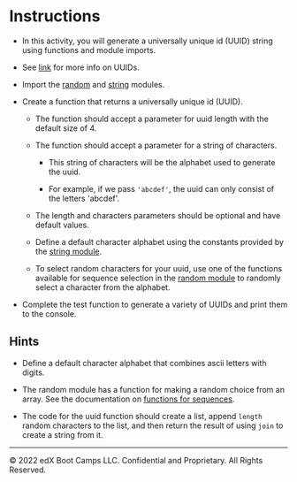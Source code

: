 # Instructions

* In this activity, you will generate a universally unique id (UUID) string using functions and module imports.

* See [link](https://stackoverflow.com/questions/292965/what-is-a-uuid) for more info on UUIDs.

* Import the [random](https://docs.python.org/3/library/random.html) and [string](https://docs.python.org/3/library/string.html) modules.

* Create a function that returns a universally unique id (UUID).

    * The function should accept a parameter for uuid length with the default size of 4.

    * The function should accept a parameter for a string of characters.

        * This string of characters will be the alphabet used to generate the uuid.

        * For example, if we pass `'abcdef'`, the uuid can only consist of the letters 'abcdef'.

    * The length and characters parameters should be optional and have default values.

    * Define a default character alphabet using the constants provided by the [string module](https://docs.python.org/3/library/string.html).

    * To select random characters for your uuid, use one of the functions available for sequence selection in the [random module](https://docs.python.org/3/library/random.html) to randomly select a character from the alphabet.

* Complete the test function to generate a variety of UUIDs and print them to the console.

## Hints

* Define a default character alphabet that combines ascii letters with digits.

* The random module has a function for making a random choice from an array. See the documentation on [functions for sequences](https://docs.python.org/3/library/random.html#functions-for-sequences).

* The code for the uuid function should create a list, append `length` random characters to the list, and then return the result of using `join` to create a string from it.

- - -

© 2022 edX Boot Camps LLC. Confidential and Proprietary. All Rights Reserved.
